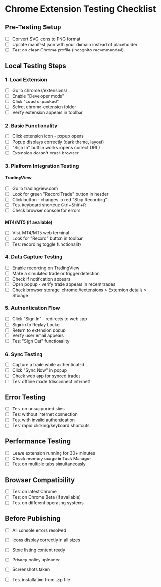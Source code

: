 
# Chrome Extension Testing Checklist

## Pre-Testing Setup
- [ ] Convert SVG icons to PNG format
- [ ] Update manifest.json with your domain instead of placeholder
- [ ] Test on clean Chrome profile (incognito recommended)

## Local Testing Steps

### 1. Load Extension
- [ ] Go to chrome://extensions/
- [ ] Enable "Developer mode"
- [ ] Click "Load unpacked" 
- [ ] Select chrome-extension folder
- [ ] Verify extension appears in toolbar

### 2. Basic Functionality
- [ ] Click extension icon - popup opens
- [ ] Popup displays correctly (dark theme, layout)
- [ ] "Sign In" button works (opens correct URL)
- [ ] Extension doesn't crash browser

### 3. Platform Integration Testing

#### TradingView
- [ ] Go to tradingview.com
- [ ] Look for green "Record Trade" button in header
- [ ] Click button - changes to red "Stop Recording"
- [ ] Test keyboard shortcut: Ctrl+Shift+R
- [ ] Check browser console for errors

#### MT4/MT5 (if available)
- [ ] Visit MT4/MT5 web terminal
- [ ] Look for "Record" button in toolbar
- [ ] Test recording toggle functionality

### 4. Data Capture Testing
- [ ] Enable recording on TradingView
- [ ] Make a simulated trade or trigger detection
- [ ] Check if notification appears
- [ ] Open popup - verify trade appears in recent trades
- [ ] Check browser storage: chrome://extensions > Extension details > Storage

### 5. Authentication Flow
- [ ] Click "Sign In" - redirects to web app
- [ ] Sign in to Replay Locker
- [ ] Return to extension popup
- [ ] Verify user email appears
- [ ] Test "Sign Out" functionality

### 6. Sync Testing
- [ ] Capture a trade while authenticated
- [ ] Click "Sync Now" in popup
- [ ] Check web app for synced trades
- [ ] Test offline mode (disconnect internet)

## Error Testing
- [ ] Test on unsupported sites
- [ ] Test without internet connection
- [ ] Test with invalid authentication
- [ ] Test rapid clicking/keyboard shortcuts

## Performance Testing
- [ ] Leave extension running for 30+ minutes
- [ ] Check memory usage in Task Manager
- [ ] Test on multiple tabs simultaneously

## Browser Compatibility
- [ ] Test on latest Chrome
- [ ] Test on Chrome Beta (if available)
- [ ] Test on different operating systems

## Before Publishing
- [ ] All console errors resolved
- [ ] Icons display correctly in all sizes
- [ ] Store listing content ready
- [ ] Privacy policy uploaded
- [ ] Screenshots taken
- [ ] Test installation from .zip file

